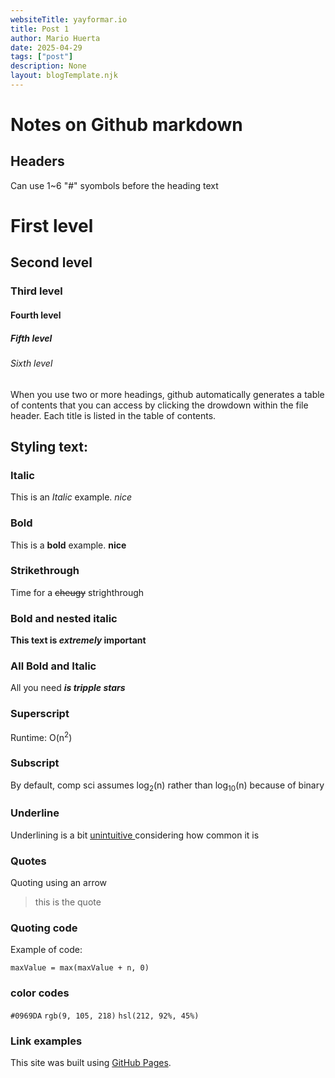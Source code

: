 ```yaml
---
websiteTitle: yayformar.io
title: Post 1
author: Mario Huerta
date: 2025-04-29
tags: ["post"]
description: None
layout: blogTemplate.njk
---
```

# Notes on Github markdown

## Headers
Can use 1~6 "#" syombols before the heading text

# First level
## Second level
### Third level
#### Fourth level
##### Fifth level
###### Sixth level

When you use two or more headings, github automatically generates a table of contents that you can access by clicking the drowdown within the file header.
Each title is listed in the table of contents.

## Styling text:

### Italic
This is an *Italic* example. _nice_

### Bold
This is a **bold** example. __nice__

### Strikethrough
Time for a ~~cheugy~~ strighthrough

### Bold and nested italic
**This text is _extremely_ important**

### All Bold and Italic
All you need ***is tripple stars***

### Superscript
Runtime: O(n<sup>2</sup>)

### Subscript
By default, comp sci assumes log<sub>2</sub>(n) rather than log<sub>10</sub>(n) because of binary

### Underline
Underlining is a bit <ins> unintuitive </ins> considering how common it is

### Quotes
Quoting using an arrow
> this is the quote

### Quoting code
Example of code:
```
maxValue = max(maxValue + n, 0)
```

### color codes
`#0969DA`
`rgb(9, 105, 218)`
`hsl(212, 92%, 45%)`	

### Link examples
This site was built using [GitHub Pages](https://pages.github.com/).
